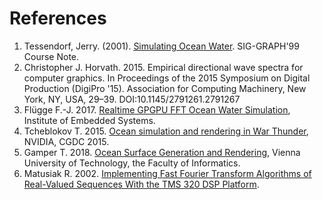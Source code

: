 # References
1. Tessendorf, Jerry. (2001). [Simulating Ocean Water](https://www.researchgate.net/publication/264839743_Simulating_Ocean_Water). SIG-GRAPH'99 Course Note. 
2. Christopher J. Horvath. 2015. Empirical directional wave spectra for computer graphics. In Proceedings of the 2015 Symposium on Digital Production (DigiPro '15). Association for Computing Machinery, New York, NY, USA, 29–39. DOI:10.1145/2791261.2791267 
3. Flügge F.-J. 2017. [Realtime GPGPU FFT Ocean Water Simulation](https://tore.tuhh.de/bitstream/11420/1439/1/GPGPU_FFT_Ocean_Simulation.pdf), Institute of Embedded Systems.
4. Tcheblokov T. 2015. [Ocean simulation and rendering in War Thunder](http://developer.download.nvidia.com/assets/gameworks/downloads/regular/events/cgdc15/CGDC2015_ocean_simulation_en.pdf), NVIDIA, CGDC 2015.
5. Gamper T. 2018. [Ocean Surface Generation and Rendering](https://www.cg.tuwien.ac.at/research/publications/2018/GAMPER-2018-OSG/GAMPER-2018-OSG-thesis.pdf), Vienna University of Technology, the Faculty of Informatics. 
6. Matusiak R. 2002. [Implementing Fast Fourier Transform Algorithms of Real-Valued Sequences With the TMS 320 DSP Platform](https://www.ti.com/lit/an/spra291/spra291.pdf?ts=1607161475507&ref_url=https%253A%252F%252Fwww.google.com%252F).

